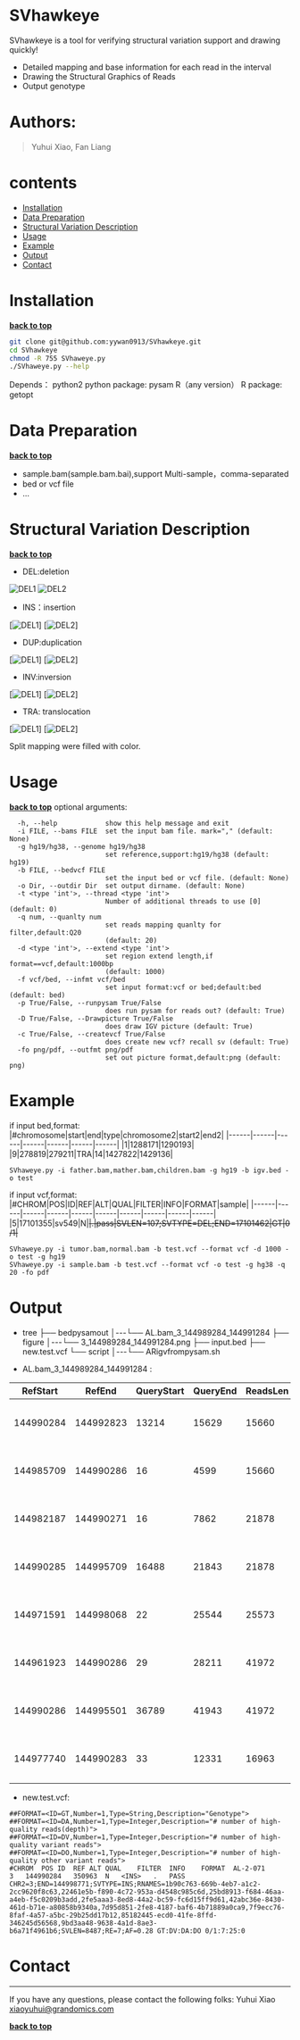 # SVhawkeye

SVhawkeye is a tool for verifying structural variation support and drawing quickly!

  - Detailed mapping and base information for each read in the interval
  - Drawing the Structural Graphics of Reads
  - Output genotype

# Authors:

  > Yuhui Xiao, Fan Liang

# contents
- [Installation](#installation)
- [Data Preparation](#data-preparation)
- [Structural Variation Description](#structural-variation-description)
- [Usage](#usage)
- [Example](#example)
- [Output](#output)
- [Contact](#contact)

# Installation
**[back to top](#contents)**
```sh
git clone git@github.com:yywan0913/SVhawkeye.git
cd SVhawkeye
chmod -R 755 SVhaweye.py
./SVhaweye.py --help
```
Depends：
python2
python package: pysam
R（any version）
R package: getopt

# Data Preparation 
**[back to top](#contents)**
- sample.bam(sample.bam.bai),support Multi-sample，comma-separated
- bed or vcf file
- ...

# Structural Variation Description
**[back to top](#contents)**

- DEL:deletion

![DEL1](doc/DEL1.png)
![DEL2](doc/DEL2.png)

- INS：insertion

[![DEL1](doc/INS1.png)] [![DEL2](doc/INS2.png)]

- DUP:duplication

[![DEL1](doc/DUP1.png)] [![DEL2](doc/DUP2.png)]

- INV:inversion

[![DEL1](doc/INV1.png)] [![DEL2](doc/INV2.png)]

- TRA: translocation

[![DEL1](doc/TRA1.png)] [![DEL2](doc/TRA2.png)]

Split mapping were filled with color.

# Usage
**[back to top](#contents)**
optional arguments:
```
  -h, --help            show this help message and exit
  -i FILE, --bams FILE  set the input bam file. mark="," (default: None)
  -g hg19/hg38, --genome hg19/hg38
                        set reference,support:hg19/hg38 (default: hg19)
  -b FILE, --bedvcf FILE
                        set the input bed or vcf file. (default: None)
  -o Dir, --outdir Dir  set output dirname. (default: None)
  -t <type 'int'>, --thread <type 'int'>
                        Number of additional threads to use [0] (default: 0)
  -q num, --quanlty num
                        set reads mapping quanlty for filter,default:Q20
                        (default: 20)
  -d <type 'int'>, --extend <type 'int'>
                        set region extend length,if format==vcf,default:1000bp
                        (default: 1000)
  -f vcf/bed, --infmt vcf/bed
                        set input format:vcf or bed;default:bed (default: bed)
  -p True/False, --runpysam True/False
                        does run pysam for reads out? (default: True)
  -D True/False, --Drawpicture True/False
                        does draw IGV picture (default: True)
  -c True/False, --createvcf True/False
                        does create new vcf? recall sv (default: True)
  -fo png/pdf, --outfmt png/pdf
                        set out picture format,default:png (default: png)
```
# Example
if input bed,format:
|#chromosome|start|end|type|chromosome2|start2|end2|
|------|------|------|------|------|------|------|
|1|1288171|1290193|
|9|278819|279211|TRA|14|1427822|1429136|
```
SVhaweye.py -i father.bam,mather.bam,children.bam -g hg19 -b igv.bed -o test
```
if input vcf,format:
|#CHROM|POS|ID|REF|ALT|QUAL|FILTER|INFO|FORMAT|sample|
|------|------|------|------|------|------|------|------|------|------|
|5|17101355|sv549|N|<DEL>|.|pass|SVLEN=107;SVTYPE=DEL;END=17101462|GT|0/1|
```
SVhaweye.py -i tumor.bam,normal.bam -b test.vcf --format vcf -d 1000 -o test -g hg19
SVhaweye.py -i sample.bam -b test.vcf --format vcf -o test -g hg38 -q 20 -fo pdf
```

# Output
- tree
├── bedpysamout
│---└── AL.bam_3_144989284_144991284
├── figure
│---└── 3_144989284_144991284.png
├── input.bed
├── new.test.vcf
└── script
│---└── ARigvfrompysam.sh

- AL.bam_3_144989284_144991284 :

|RefStart|RefEnd|QueryStart|QueryEnd|ReadsLen|mapq|Strand|Color|Type|Reads|144989284|144989285|144989286|
|------|------|------|------|------|------|------|------|------|------|------|------|------|
|144990284|144992823|13214|15629|15660|60|-|1|INS--8614@@DEL_1787:120|1b90c763-669b-4eb7-a1c2-2cc9620f8c63|+|+|+|
|144985709|144990286|16|4599|15660|26|-|1|INS--8614|1b90c763-669b-4eb7-a1c2-2cc9620f8c63|A|T|C|
|144982187|144990271|16|7862|21878|43|-|2|INS--8625|22461e5b-f890-4c72-953a-d4548c985c6d|G|T|C|
|144990285|144995709|16488|21843|21878|57|-|2|INS--8625@@DEL_1787:72|22461e5b-f890-4c72-953a-d4548c985c6d|+|+|+|
|144971591|144998068|22|25544|25573|44|-|-1|DEL_1843:106|22bbd620-d020-4c4f-a3eb-d5d958b85bbc|A|T|C|
|144961923|144990286|29|28211|41972|49|+|3|INS--8577|25bd8913-f684-46aa-a4eb-f5c0209b3add|A|T|C|
|144990286|144995501|36789|41943|41972|51|+|3|INS--8577@@DEL_1786:81|25bd8913-f684-46aa-a4eb-f5c0209b3add|+|+|+|
|144977740|144990283|33|12331|16963|46|+|0|normal|2675e050-1c6a-424a-852d-72f28896eca1|A|T|C|

- new.test.vcf:
```
##FORMAT=<ID=GT,Number=1,Type=String,Description="Genotype">
##FORMAT=<ID=DA,Number=1,Type=Integer,Description="# number of high-quality reads(depth)">
##FORMAT=<ID=DV,Number=1,Type=Integer,Description="# number of high-quality variant reads">
##FORMAT=<ID=DO,Number=1,Type=Integer,Description="# number of high-quality other variant reads">
#CHROM	POS	ID	REF	ALT	QUAL	FILTER	INFO	FORMAT	AL-2-071
3	144990284	350963	N	<INS>	.	PASS	CHR2=3;END=144998771;SVTYPE=INS;RNAMES=1b90c763-669b-4eb7-a1c2-2cc9620f8c63,22461e5b-f890-4c72-953a-d4548c985c6d,25bd8913-f684-46aa-a4eb-f5c0209b3add,2fe5aaa3-8ed8-44a2-bc59-fc6d15ff9d61,42abc36e-8430-461d-b71e-a80858b9340a,7d95d851-2fe8-4187-baf6-4b71889a0ca9,7f9ecc76-8faf-4a57-a5bc-29b25dd17b12,85182445-ecd0-41fe-8ffd-346245d56568,9bd3aa48-9638-4a1d-8ae3-b6a71f4961b6;SVLEN=8487;RE=7;AF=0.28	GT:DV:DA:DO	0/1:7:25:0
```

# Contact
-------
If you have any questions, please contact the following folks:
Yuhui Xiao <xiaoyuhui@grandomics.com>

**[back to top](#contents)**
